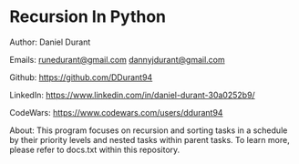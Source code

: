 # Recursion In Python

Author: Daniel Durant

Emails:
<runedurant@gmail.com>
<dannyjdurant@gmail.com>

Github:
<https://github.com/DDurant94>

LinkedIn:
<https://www.linkedin.com/in/daniel-durant-30a0252b9/>

CodeWars:
<https://www.codewars.com/users/ddurant94>

About:
This program focuses on recursion and sorting tasks in a schedule by their priority levels and nested tasks within parent tasks. To learn more, please refer to docs.txt within this repository.
